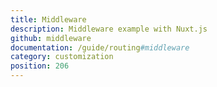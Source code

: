 ```yaml
---
title: Middleware
description: Middleware example with Nuxt.js
github: middleware
documentation: /guide/routing#middleware
category: customization
position: 206
---
```

